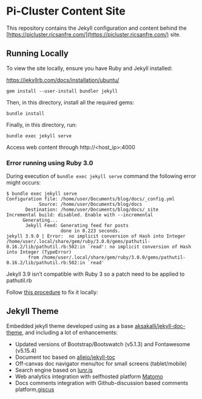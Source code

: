 # Pi-Cluster Content Site

This repository contains the Jekyll configuration and content behind the [https://picluster.ricsanfre.com/](https://picluster.ricsanfre.com/) site.

## Running Locally

To view the site locally, ensure you have Ruby and Jekyll installed:

https://jekyllrb.com/docs/installation/ubuntu/

    gem install --user-install bundler jekyll

Then, in this directory, install all the required gems:

    bundle install

Finally, in this directory, run:

    bundle exec jekyll serve

Access web content through http://<host_ip>:4000


### Error running using Ruby 3.0

During execution of `bundle exec jekyll serve` command the following error might occurs:

```shell
$ bundle exec jekyll serve
Configuration file: /home/user/Documents/blog/docs/_config.yml
            Source: /home/user/Documents/blog/docs
       Destination: /home/user/Documents/blog/docs/_site
Incremental build: disabled. Enable with --incremental
      Generating...
       Jekyll Feed: Generating feed for posts
                    done in 0.223 seconds.
jekyll 3.9.0 | Error:  no implicit conversion of Hash into Integer
/home/user/.local/share/gem/ruby/3.0.0/gems/pathutil-0.16.2/lib/pathutil.rb:502:in `read': no implicit conversion of Hash into Integer (TypeError)
        from /home/user/.local/share/gem/ruby/3.0.0/gems/pathutil-0.16.2/lib/pathutil.rb:502:in `read'
```

Jekyll 3.9 isn’t compatible with Ruby 3 so a patch need to be applied to pathutil.rb

Follow [this procedure](https://stackoverflow.com/questions/66113639/jekyll-serve-throws-no-implicit-conversion-of-hash-into-integer-error/73909796#73909796) to fix it locally:


## Jekyll Theme

Embedded jekyll theme developed using as a base [aksakalli/jekyll-doc-theme](https://github.com/aksakalli/jekyll-doc-theme), and including a lot of enhancements:

- Updated versions of Bootstrap/Bootswatch (v5.1.3) and Fontawesome (v5.15.4)
- Document toc based on [allejo/jekyll-toc](https://github.com/allejo/jekyll-toc)
- Off-canvas doc navigator menu/toc for small screens (tablet/mobile)
- Search engine based on [lunr.js](https://lunrjs.com/)
- Web analytics integration with selfhosted platform [Matomo](https://matomo.org/)
- Docs comments integration with Github-discussion based comments platform,[giscus](https://giscus.app/)

